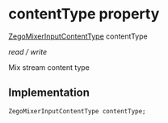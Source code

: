 


# contentType property







[ZegoMixerInputContentType](../../zego_uikit_prebuilt_live_audio_room/ZegoMixerInputContentType.md) contentType
  
_<span class="feature">read / write</span>_



<p>Mix stream content type</p>



## Implementation

```dart
ZegoMixerInputContentType contentType;
```







